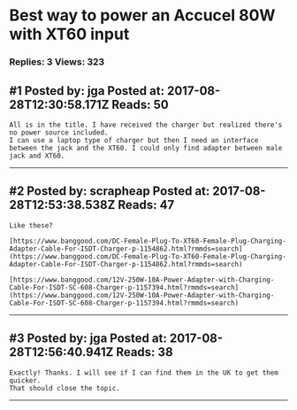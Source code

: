 # Best way to power an Accucel 80W with XT60 input

### Replies: 3 Views: 323

## \#1 Posted by: jga Posted at: 2017-08-28T12:30:58.171Z Reads: 50

```
All is in the title. I have received the charger but realized there's no power source included. 
I can use a laptop type of charger but then I need an interface between the jack and the XT60. I could only find adapter between male jack and XT60.
```

---
## \#2 Posted by: scrapheap Posted at: 2017-08-28T12:53:38.538Z Reads: 47

```
Like these?

[https://www.banggood.com/DC-Female-Plug-To-XT60-Female-Plug-Charging-Adapter-Cable-For-ISDT-Charger-p-1154862.html?rmmds=search](https://www.banggood.com/DC-Female-Plug-To-XT60-Female-Plug-Charging-Adapter-Cable-For-ISDT-Charger-p-1154862.html?rmmds=search)

[https://www.banggood.com/12V-250W-10A-Power-Adapter-with-Charging-Cable-For-ISDT-SC-608-Charger-p-1157394.html?rmmds=search](https://www.banggood.com/12V-250W-10A-Power-Adapter-with-Charging-Cable-For-ISDT-SC-608-Charger-p-1157394.html?rmmds=search)
```

---
## \#3 Posted by: jga Posted at: 2017-08-28T12:56:40.941Z Reads: 38

```
Exactly! Thanks. I will see if I can find them in the UK to get them quicker.
That should close the topic.
```

---
